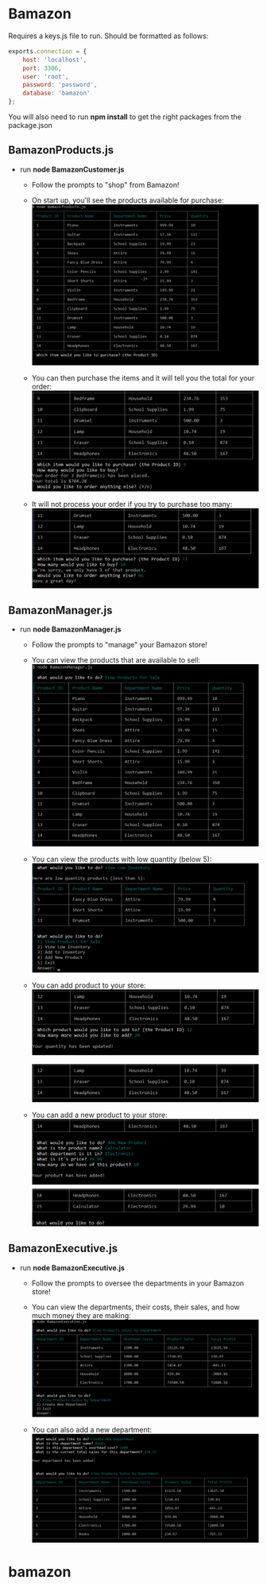 # Bamazon

Requires a keys.js file to run.  Should be formatted as follows:

```javascript
exports.connection = {
	host: 'localhost',
	port: 3306,
	user: 'root',
	password: 'password',
	database: 'bamazon'
};
```

You will also need to run **npm install** to get the right packages from the package.json

## BamazonProducts.js

- run **node BamazonCustomer.js**
	-  Follow the prompts to "shop" from Bamazon!

	-  On start up, you'll see the products available for purchase:
	![Example Customer 1](/images/products01.png)

	-  You can then purchase the items and it will tell you the total for your order:
	![Example Customer 2](/images/products02.png)

	-  It will not process your order if you try to purchase too many:
	![Example Customer 3](/images/products03.png)

## BamazonManager.js

- run **node BamazonManager.js**
	-  Follow the prompts to "manage" your Bamazon store!

	-  You can view the products that are available to sell:
	![Example Manager 1](/images/manager01.png)

	-  You can view the products with low quantity (below 5):
	![Example Manager 2](/images/manager02.png)

	-  You can add product to your store:
	![Example Manager 3](/images/manager03.png)

	-  You can add a new product to your store:
	![Example Manager 4](/images/manager04.png)

## BamazonExecutive.js

- run **node BamazonExecutive.js**
	-  Follow the prompts to oversee the departments in your Bamazon store!

	-  You can view the departments, their costs, their sales, and how much money they are making:
	![Example Executive 1](/images/executive01.png)

	-  You can also add a new department:
	![Example Executive 2](/images/executive02.png)
# bamazon
